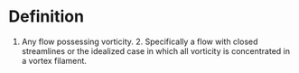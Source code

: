 # Definition

1.  Any flow possessing vorticity. 2. Specifically a flow with closed
    streamlines or the idealized case in which all vorticity is
    concentrated in a vortex filament.
